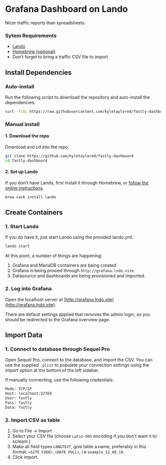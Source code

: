 # Grafana Dashboard on Lando
Nicer traffic reports than spreadsheets.

### Sytem Requirements
 * [Lando](https://lando.dev)
 * [Homebrew (optional)](https://brew.sh)
 * Don't forget to bring a traffic CSV file to import

## Install Dependencies

### Auto-install
Run the following script to download the repository and auto-install the dependencies.
```bash
curl -fsSL https://raw.githubusercontent.com/kyletaylored/fastly-dashboard/master/install.sh | bash
```

### Manual install

#### 1. Download the repo
Download and cd into the repo.
```bash
git clone https://github.com/kyletaylored/fastly-dashboard
cd fastly-dashboard
```

#### 2. Set up Lando

If you don't have Lando, first install it through Homebrew, or [follow the online instructions](https://docs.lando.dev/basics/installation.html).
```bash
brew cask install lando
```

## Create Containers

### 1. Start Lando

If you do have it, just start Lando using the provided lando.yml.
```bash
lando start
```

At this point, a number of things are happening:

1. Grafana and MariaDB containers are being created.
2. Grafana is being proxied through `http://grafana.lndo.site`.
3. Datasource and dashboards are being provisioned and imported.

### 2. Log into Grafana

Open the localhost server at [http://grafana.lndo.site](http://grafana.lndo.site).

There are default settings applied that removes the admin login, so you should be redirected to the Grafana overview page.

## Import Data

### 1. Connect to database through Sequel Pro

Open Sequel Pro, connect to the database, and import the CSV. You can use the supplied `.plist` to populate your connection settings using the import option at the bottom of the left sidebar.

If manually connecting, use the following credentials:

```bash
Mode: TCP/IP
Host: localhost:32769
User: fastly
Pass: fastly
Data: fastly
```

### 2. Import CSV as table

1. Go to File -> Import
2. Select your CSV file (choose `Latin-DOS` encoding if you don't want it to scream.)
3. Make all field types `LONGTEXT`, give table a name, preferably in this format: `<SITE CODE>_<DATE PULL>`, i.e `example_12_08_19`.
4. Click import.